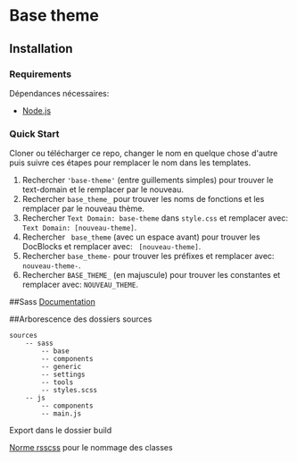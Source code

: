 Base theme
===


Installation
---------------

### Requirements

Dépendances nécessaires:

- [Node.js](https://nodejs.org/)

### Quick Start

Cloner ou télécharger ce repo, changer le nom en quelque chose d'autre puis suivre ces étapes pour remplacer le nom dans les templates.

1. Rechercher `'base-theme'` (entre guillements simples) pour trouver le text-domain et le remplacer par le nouveau.
2. Rechercher `base_theme_` pour trouver les noms de fonctions et les remplacer par le nouveau thème.
3. Rechercher `Text Domain: base-theme` dans `style.css` et remplacer avec: `Text Domain: [nouveau-theme]`.
4. Rechercher <code>&nbsp;base_theme</code> (avec un espace avant) pour trouver les DocBlocks et remplacer avec: <code>&nbsp;[nouveau-theme]</code>.
5. Rechercher `base_theme-` pour trouver les préfixes et remplacer avec: `nouveau-theme-`.
6. Rechercher `BASE_THEME_` (en majuscule) pour trouver les constantes et remplacer avec: `NOUVEAU_THEME`.


##Sass
[Documentation](https://sass-lang.com/)

##Arborescence des dossiers sources

	sources
		-- sass
			-- base
			-- components
			-- generic
			-- settings
			-- tools
			-- styles.scss
		-- js
			-- components
			-- main.js

Export dans le dossier build

[Norme rsscss](https://rscss.io/index.html) pour le nommage des classes
